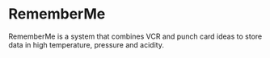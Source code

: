# RememberMe
RememberMe is a system that combines VCR and punch card ideas to store data in high temperature, pressure and acidity.
